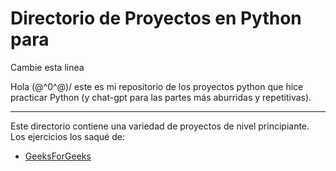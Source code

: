 # Directorio de Proyectos en Python para 

Cambie esta linea

Hola \(@^0^@)/ este es mi repositorio de los proyectos python que hice practicar Python
(y chat-gpt para las partes más aburridas y repetitivas).

---

Este directorio contiene una variedad de proyectos de nivel principiante. Los ejercicios los saqué de: 
- [GeeksForGeeks](https://www.geeksforgeeks.org/python-projects-beginner-to-advanced/)
